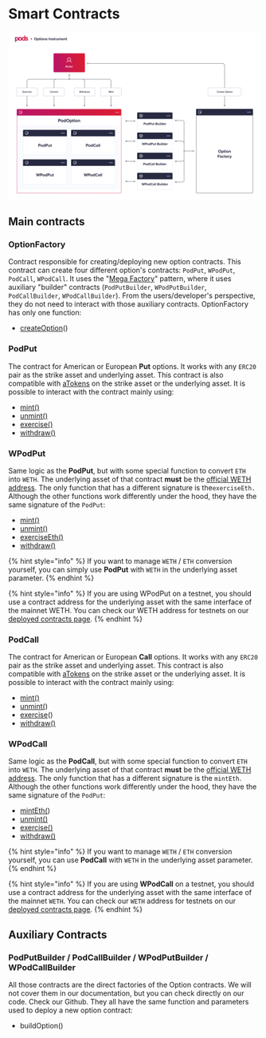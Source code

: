 # Smart Contracts

![Option Instrument Diagram](../../.gitbook/assets/options-instrument-3-.png)

## Main contracts

### OptionFactory

Contract responsible for creating/deploying new option contracts. This contract can create four different option's contracts: `PodPut`, `WPodPut`, `PodCall`, `WPodCall`. It uses the "[Mega Factory](https://ethereum.stackexchange.com/questions/12698/need-help-to-break-down-large-contract)" pattern, where it uses auxiliary "builder" contracts \(`PodPutBuilder`, `WPodPutBuilder`, `PodCallBuilder`, `WPodCallBuilder`\). From the users/developer's perspective, they do not need to interact with those auxiliary contracts. OptionFactory has only one function:

* [createOption](podfactory.md#createoption)\(\) 

### PodPut

The contract for American or European **Put** options. It works with any `ERC20` pair as the strike asset and underlying asset. This contract is also compatible with [aTokens](https://docs.aave.com/developers/the-core-protocol/atokens) on the strike asset or the underlying asset. It is possible to interact with the contract mainly using:

* [mint\(\) ](sm-podput-1.md#mint)
* [unmint\(\)](sm-podput-1.md#unmint)
* [exercise\(\)](sm-podput-1.md#exercise)
* [withdraw\(\)](sm-podput-1.md#withdraw)

### WPodPut

Same logic as the **PodPut**, but with some special function to convert `ETH` into `WETH`. The underlying asset of that contract **must** be the [official WETH address](https://etherscan.io/token/0xc02aaa39b223fe8d0a0e5c4f27ead9083c756cc2). The only function that has a different signature is the`exerciseEth.` Although the other functions work differently under the hood, they have the same signature of the `PodPut`:

* [mint\(\) ](sm-podput-1.md#mint)
* [unmint\(\)](sm-podput-1.md#unmint)
* [exerciseEth\(\)](sm-podput-1.md#exercise)
* [withdraw\(\)](sm-podput-1.md#withdraw)

{% hint style="info" %}
If you want to manage `WETH` / `ETH` conversion yourself, you can simply use **PodPut** with `WETH` in the underlying asset parameter.
{% endhint %}

{% hint style="info" %}
If you are using WPodPut on a testnet, you should use a contract address for the underlying asset with the same interface of the mainnet WETH. You can check our WETH address for testnets on our [deployed contracts page](../../developers/deployed-contracts.md).
{% endhint %}

### PodCall

The contract for American or European **Call** options. It works with any `ERC20` pair as the strike asset and underlying asset. This contract is also compatible with [aTokens](https://docs.aave.com/developers/the-core-protocol/atokens) on the strike asset or the underlying asset. It is possible to interact with the contract mainly using:

* [mint\(\)](sm-podput.md#mint) 
* [unmint\(](sm-podput.md#unmint)\)
* [exercise](sm-podput.md#exercise)\(\)
* [withdraw\(\)](sm-podput.md#withdraw)

### WPodCall

Same logic as the **PodCall**, but with some special function to convert `ETH` into `WETH`. The underlying asset of that contract **must** be the [official WETH address](https://etherscan.io/token/0xc02aaa39b223fe8d0a0e5c4f27ead9083c756cc2). The only function that has a different signature is the `mintEth`. Although the other functions work differently under the hood, they have the same signature of the `PodPut`:

* [mintEth\(](wpodcall.md#minteth)\) 
* [unmint\(\)](sm-podput.md#unmint)
* [exercise\(\)](sm-podput.md#exercise)
* [withdraw\(\)](sm-podput.md#withdraw)

{% hint style="info" %}
If you want to manage `WETH` / `ETH` conversion yourself, you can use **PodCall** with `WETH` in the underlying asset parameter.
{% endhint %}

{% hint style="info" %}
If you are using **WPodCall** on a testnet, you should use a contract address for the underlying asset with the same interface of the mainnet `WETH`. You can check our `WETH` address for testnets on our [deployed contracts page](../../developers/deployed-contracts.md).
{% endhint %}

## Auxiliary Contracts

### PodPutBuilder / PodCallBuilder / WPodPutBuilder / WPodCallBuilder

All those contracts are the direct factories of the Option contracts. We will not cover them in our documentation, but you can check directly on our code. Check our Github. They all have the same function and parameters used to deploy a new option contract:

* buildOption\(\) 

